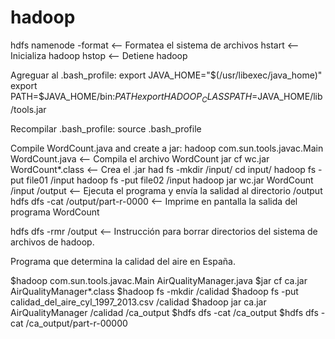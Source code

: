 # hadoop

hdfs namenode -format <— Formatea el sistema de archivos
hstart <— Inicializa hadoop
hstop <— Detiene hadoop

Agreguar al .bash_profile: 
export JAVA_HOME="$(/usr/libexec/java_home)"
export PATH=$JAVA_HOME/bin:$PATH
export HADOOP_CLASSPATH=$JAVA_HOME/lib/tools.jar

Recompilar .bash_profile:
source .bash_profile 

Compile WordCount.java and create a jar:
hadoop com.sun.tools.javac.Main WordCount.java <-- Compila el archivo WordCount
jar cf wc.jar WordCount*.class  <-- Crea el .jar
had fs -mkdir /input/
cd input/
hadoop fs -put file01 /input
hadoop fs -put file02 /input
hadoop jar wc.jar WordCount /input /output <-- Ejecuta el programa y envía la salidad al directorio /output
hdfs dfs -cat /output/part-r-0000  <-- Imprime en pantalla la salida del programa WordCount

hdfs dfs -rmr /output     <-- Instrucción para borrar directorios del sistema de archivos de hadoop.



Programa que determina la calidad del aire en España.

$hadoop com.sun.tools.javac.Main AirQualityManager.java
$jar cf ca.jar AirQualityManager*.class
$hadoop fs -mkdir /calidad
$hadoop fs -put calidad_del_aire_cyl_1997_2013.csv /calidad
$hadoop jar ca.jar AirQualityManager /calidad /ca_output
$hdfs dfs -cat /ca_output
$hdfs dfs -cat /ca_output/part-r-00000

